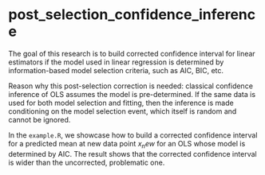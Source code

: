 # post_selection_confidence_inference

The goal of this research is to build corrected confidence interval for linear estimators if the model used in linear regression is determined by information-based model selection criteria, such as AIC, BIC, etc.

Reason why this post-selection correction is needed: classical confidence inference of OLS assumes the model is pre-determined. If the same data is used for both model selection and fitting, then the inference is made conditioning on the model selection event, which itself is random and cannot be ignored.

In the `example.R`, we showcase how to build a corrected confidence interval for a predicted mean at new data point $x_new$ for an OLS whose model is determined by AIC. The result shows that the corrected confidence interval is wider than the uncorrected, problematic one.
